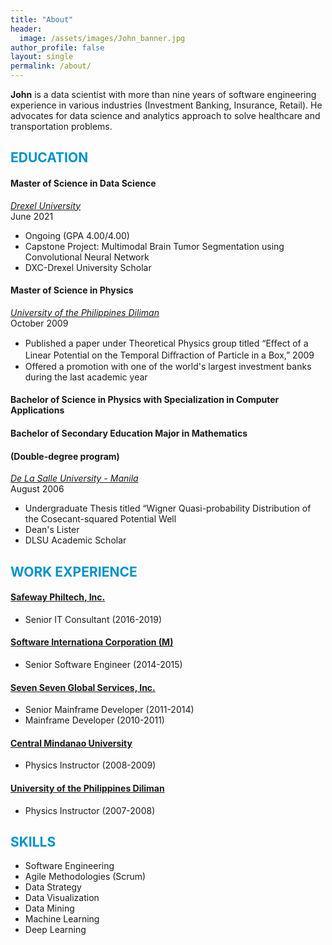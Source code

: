 ```yaml
---
title: "About"
header:
  image: /assets/images/John_banner.jpg
author_profile: false
layout: single
permalink: /about/
---
```

**John** is a data scientist with more than nine years of software engineering experience in various industries (Investment Banking, Insurance, Retail). He advocates for data science and analytics approach to solve healthcare and transportation problems.

## <font color='#0092ca'>EDUCATION</font>


#### Master of Science in Data Science 
*[Drexel University](https://www.drexel.edu/)*<br/>
June 2021
- Ongoing (GPA 4.00/4.00)
- Capstone Project: Multimodal Brain Tumor Segmentation using Convolutional Neural Network
- DXC-Drexel University Scholar

#### Master of Science in Physics
*[University of the Philippines Diliman](https://upd.edu.ph/)*<br/>
October 2009 
- Published a paper under Theoretical Physics group titled “Eﬀect of a Linear Potential on the Temporal Diﬀraction of Particle in a Box,” 2009
- Offered a promotion with one of the world's largest investment banks during the last academic year 

#### Bachelor of Science in Physics with Specialization in Computer Applications
#### Bachelor of Secondary Education Major in Mathematics
#### (Double-degree program)
*[De La Salle University - Manila](https://dlsu.edu.ph/)*<br/>
August 2006
- Undergraduate Thesis titled “Wigner Quasi-probability Distribution of the Cosecant-squared Potential Well
- Dean's Lister
- DLSU Academic Scholar


## <font color='#0092ca'>WORK EXPERIENCE</font>

#### [Safeway Philtech, Inc.](https://www.safewayphiltech.com/)
- Senior IT Consultant (2016-2019)

#### [Software Internationa Corporation (M)](https://77soft.com)
- Senior Software Engineer (2014-2015)

#### [Seven Seven Global Services, Inc.](https://77soft.com)
- Senior Mainframe Developer (2011-2014)
- Mainframe Developer (2010-2011)

#### [Central Mindanao University](https://cmu.edu.ph/)
- Physics Instructor (2008-2009)

#### [University of the Philippines Diliman](https://upd.edu.ph/)
- Physics Instructor (2007-2008)


## <font color='#0092ca'>SKILLS</font>
- Software Engineering
- Agile Methodologies (Scrum)
- Data Strategy
- Data Visualization
- Data Mining
- Machine Learning
- Deep Learning








